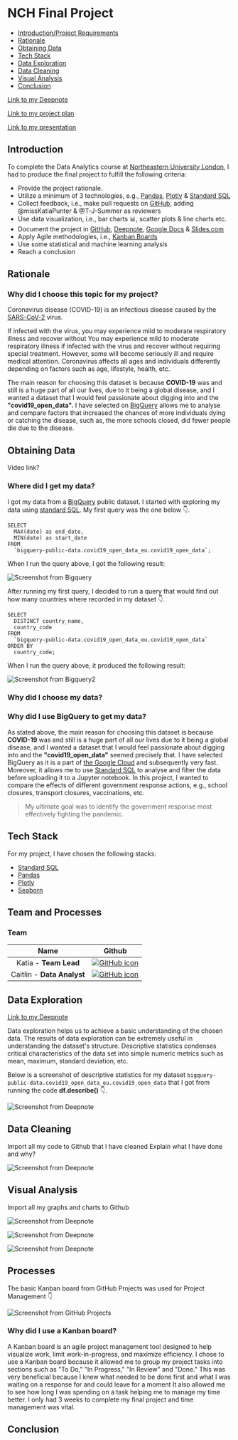 # NCH Final Project
 
- [Introduction/Project Requirements](#Introduction)
- [Rationale](#Rationale)
- [Obtaining Data](#Obtaining-Data)
- [Tech Stack](#Tech-Stack)
- [Data Exploration](#Data-Exploration)
- [Data Cleaning](#Data-Cleaning)
- [Visual Analysis](#Visual-Analysis)
- [Conclusion](#Conclusion)

[Link to my Deepnote](https://deepnote.com/workspace/caitlin1306-5830-b744c156-1215-41b0-afc0-861533a29a82/project/NCH-Bootcamp-f2ebe341-884e-42c0-b194-dc0e178c25ee/notebook/NCH%20Final%20Project%20-8e630e6780274171848330c518ff31c7)

[Link to my project plan](https://docs.google.com/document/d/1OuMQPu6PXZGiezz-ZZQXcmpNE61Zj6OXMKqFOeeDLMM/edit)

[Link to my presentation](https://slides.com/caitlino-keefe/palette/edit)

## Introduction

To complete the Data Analytics course at [Northeastern University London](https://www.nulondon.ac.uk/), I had to produce the final project to fulfill the following criteria:

- Provide the project rationale.
- Utilize a minimum of 3 technologies, e.g., [Pandas](https://pandas.pydata.org/docs/), [Plotly](https://plotly.com/python/) & [Standard SQL](https://cloud.google.com/bigquery/docs/reference/standard-sql/introduction)
- Collect feedback, i.e., make pull requests on [GitHub](https://docs.github.com/en), adding @missKatiaPunter  & @T-J-Summer  as reviewers 
- Use data visualization, i.e., bar charts 📊, scatter plots & line charts etc. 
- Document the project in [GitHub](https://docs.github.com/en), [Deepnote](https://deepnote.com/docs), [Google Docs](https://www.google.com/docs/about/) & [Slides.com](https://slides.com/)
- Apply Agile methodologies, i.e., [Kanban Boards](https://github.com/topics/kanban)
- Use some statistical and machine learning analysis
- Reach a conclusion 

## Rationale

### Why did I choose this topic for my project?

Coronavirus disease (COVID-19) is an infectious disease caused by the [SARS-CoV-2](https://www.who.int/emergencies/diseases/novel-coronavirus-2019) virus. 

If infected with the virus, you may experience mild to moderate respiratory illness and recover without You may experience mild to moderate respiratory illness if infected with the virus and recover without requiring special treatment. However, some will become seriously ill and require medical attention. Coronavirus affects all ages and individuals differently depending on factors such as age, lifestyle, health, etc.

The main reason for choosing this dataset is because **COVID-19** was and still is a huge part of all our lives, due to it being a global disease, and I wanted a dataset that I would feel passionate about digging into and the **"covid19_open_data".** I have selected on [BigQuery](https://cloud.google.com/bigquery/docs/) allows me to analyse and compare factors that increased the chances of more individuals dying or catching the disease, such as, the more schools closed, did fewer people die due to the disease.

## Obtaining Data

Video link?

### Where did I get my data?

I got my data from a [BigQuery](https://cloud.google.com/bigquery/docs/) public dataset.
I started with exploring my data using [standard SQL](https://cloud.google.com/bigquery/docs/reference/standard-sql/introduction).
My first query was the one below 👇.
```
SELECT
  MAX(date) as end_date,
  MIN(date) as start_date
FROM
  `bigquery-public-data.covid19_open_data_eu.covid19_open_data`;
```
When I run the query above, I got the following result: 

![Screenshot from Bigquery](data_period_screenshot.png)

After running my first query, I decided to run a query that would find out how many countries where recorded in my dataset 👇.

```
SELECT
  DISTINCT country_name,
  country_code
FROM
  `bigquery-public-data.covid19_open_data_eu.covid19_open_data`
ORDER BY
  country_code;
```
When I run the query above, it produced the following result:

![Screenshot from Bigquery2](246_countries-screenshot.png)

### Why did I choose my data?

### Why did I use BigQuery to get my data?

As stated above, the main reason for choosing this dataset is because **COVID-19** was and still is a huge part of all our lives due to it being a global disease, and I wanted a dataset that I would feel passionate about digging into and the **"covid19_open_data"** seemed precisely that. I have selected BigQuery as it is a part of [the Google Cloud](https://cloud.google.com/docs) and subsequently very fast. Moreover, it allows me to use [Standard SQL](https://cloud.google.com/bigquery/docs/reference/standard-sql/introduction) to analyse and filter the data before uploading it to a Jupyter notebook. In this project, I wanted to compare the effects of different government response actions, e.g., school closures, transport closures, vaccinations, etc. 

> My ultimate goal was to identify the government response most effectively fighting the pandemic.

## Tech Stack

For my project, I have chosen the following stacks:

- [Standard SQL](https://cloud.google.com/bigquery/docs/reference/standard-sql/introduction)
- [Pandas](https://pandas.pydata.org/docs/)
- [Plotly](https://plotly.com/python/)
- [Seaborn](https://seaborn.pydata.org/tutorial/introduction)

## Team and Processes

### Team

|Name|Github|
| :------: | :----------------------------------------------------------------------------------------------: | 
|  Katia - **Team Lead**   | [![GitHub icon](https://cdn4.iconfinder.com/data/icons/iconsimple-logotypes/512/github-16.png)](https://github.com/missKatiaPunter)
|  Caitlin - **Data Analyst**  | [![GitHub icon](https://cdn4.iconfinder.com/data/icons/iconsimple-logotypes/512/github-16.png)](https://github.com/Caitlin1306)

## Data Exploration
 
[Link to my Deepnote](https://deepnote.com/workspace/caitlin1306-5830-b744c156-1215-41b0-afc0-861533a29a82/project/NCH-Bootcamp-f2ebe341-884e-42c0-b194-dc0e178c25ee/notebook/NCH%20Final%20Project%20-8e630e6780274171848330c518ff31c7)

Data exploration helps us to achieve a basic understanding of the chosen data. The results of data exploration can be extremely useful in understanding the dataset's structure. Descriptive statistics condenses critical characteristics of the data set into simple numeric metrics such as mean, maximum, standard deviation, etc.

Below is a screenshot of descriptive statistics for my dataset `bigquery-public-data.covid19_open_data_eu.covid19_open_data` that I got from running the code **df.describe()** 👇.

![Screenshot from Deepnote](Data_Exploration.png)

## Data Cleaning 

Import all my code to Github that I have cleaned
Explain what I have done and why?

![Screenshot from Deepnote](Negative_Values_Table.png)

## Visual Analysis

Import all my graphs and charts to Github 

![Screenshot from Deepnote](World_Map.png)



![Screenshot from Deepnote](Color_Map.png)



![Screenshot from Deepnote](Color_Map_2.png)



## Processes

The basic Kanban board from GitHub Projects was used for Project Management 👇

![Screenshot from GitHub Projects](Kanban.png)

### Why did I use a Kanban board?

A Kanban board is an agile project management tool designed to help visualize work, limit work-in-progress, and maximize efficiency. I chose to use a Kanban board because it allowed me to group my project tasks into sections such as "To Do," "In Progress," "In Review" and "Done." This was very beneficial because I knew what needed to be done first and what I was waiting on a response for and could leave for a moment It also allowed me to see how long I was spending on a task helping me to manage my time better. I only had 3 weeks to complete my final project and time management was vital.

## Conclusion 

